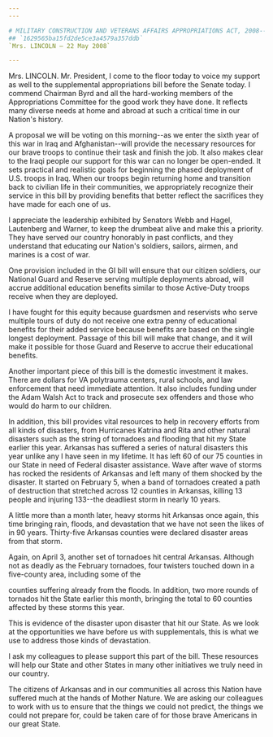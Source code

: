 ```yaml
---
---

# MILITARY CONSTRUCTION AND VETERANS AFFAIRS APPROPRIATIONS ACT, 2008--
## `1629565ba15fd2de5ce3a4579a357ddb`
`Mrs. LINCOLN — 22 May 2008`

---
```



Mrs. LINCOLN. Mr. President, I come to the floor today to voice my 
support as well to the supplemental appropriations bill before the 
Senate today. I commend Chairman Byrd and all the hard-working members 
of the Appropriations Committee for the good work they have done. It 
reflects many diverse needs at home and abroad at such a critical time 
in our Nation's history.

A proposal we will be voting on this morning--as we enter the sixth 
year of this war in Iraq and Afghanistan--will provide the necessary 
resources for our brave troops to continue their task and finish the 
job. It also makes clear to the Iraqi people our support for this war 
can no longer be open-ended. It sets practical and realistic goals for 
beginning the phased deployment of U.S. troops in Iraq. When our troops 
begin returning home and transition back to civilian life in their 
communities, we appropriately recognize their service in this bill by 
providing benefits that better reflect the sacrifices they have made 
for each one of us.

I appreciate the leadership exhibited by Senators Webb and Hagel, 
Lautenberg and Warner, to keep the drumbeat alive and make this a 
priority. They have served our country honorably in past conflicts, and 
they understand that educating our Nation's soldiers, sailors, airmen, 
and marines is a cost of war.

One provision included in the GI bill will ensure that our citizen 
soldiers, our National Guard and Reserve serving multiple deployments 
abroad, will accrue additional education benefits similar to those 
Active-Duty troops receive when they are deployed.

I have fought for this equity because guardsmen and reservists who 
serve multiple tours of duty do not receive one extra penny of 
educational benefits for their added service because benefits are based 
on the single longest deployment. Passage of this bill will make that 
change, and it will make it possible for those Guard and Reserve to 
accrue their educational benefits.

Another important piece of this bill is the domestic investment it 
makes. There are dollars for VA polytrauma centers, rural schools, and 
law enforcement that need immediate attention. It also includes funding 
under the Adam Walsh Act to track and prosecute sex offenders and those 
who would do harm to our children.

In addition, this bill provides vital resources to help in recovery 
efforts from all kinds of disasters, from Hurricanes Katrina and Rita 
and other natural disasters such as the string of tornadoes and 
flooding that hit my State earlier this year. Arkansas has suffered a 
series of natural disasters this year unlike any I have seen in my 
lifetime. It has left 60 of our 75 counties in our State in need of 
Federal disaster assistance. Wave after wave of storms has rocked the 
residents of Arkansas and left many of them shocked by the disaster. It 
started on February 5, when a band of tornadoes created a path of 
destruction that stretched across 12 counties in Arkansas, killing 13 
people and injuring 133--the deadliest storm in nearly 10 years.

A little more than a month later, heavy storms hit Arkansas once 
again, this time bringing rain, floods, and devastation that we have 
not seen the likes of in 90 years. Thirty-five Arkansas counties were 
declared disaster areas from that storm.

Again, on April 3, another set of tornadoes hit central Arkansas. 
Although not as deadly as the February tornadoes, four twisters touched 
down in a five-county area, including some of the


counties suffering already from the floods. In addition, two more 
rounds of tornados hit the State earlier this month, bringing the total 
to 60 counties affected by these storms this year.

This is evidence of the disaster upon disaster that hit our State. As 
we look at the opportunities we have before us with supplementals, this 
is what we use to address those kinds of devastation.

I ask my colleagues to please support this part of the bill. These 
resources will help our State and other States in many other 
initiatives we truly need in our country.

The citizens of Arkansas and in our communities all across this 
Nation have suffered much at the hands of Mother Nature. We are asking 
our colleagues to work with us to ensure that the things we could not 
predict, the things we could not prepare for, could be taken care of 
for those brave Americans in our great State.